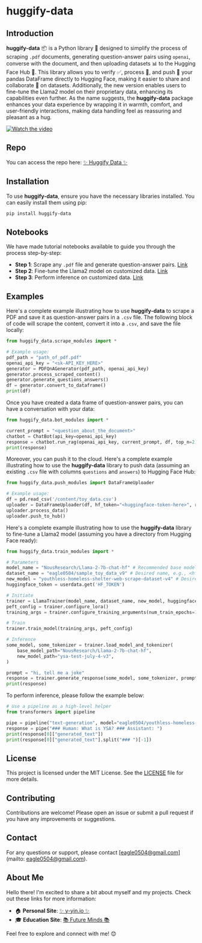 # huggify-data

## Introduction

**huggify-data** 📦 is a Python library 🐍 designed to simplify the process of scraping `.pdf` documents, generating question-answer pairs using `openai`, converse with the document, and then uploading datasets 📊 to the Hugging Face Hub 🤗. This library allows you to verify ✅, process 🔄, and push 🚀 your pandas DataFrame directly to Hugging Face, making it easier to share and collaborate 🤝 on datasets. Additionally, the new version enables users to fine-tune the Llama2 model on their proprietary data, enhancing its capabilities even further. As the name suggests, the **huggify-data** package enhances your data experience by wrapping it in warmth, comfort, and user-friendly interactions, making data handling feel as reassuring and pleasant as a hug.

[![Watch the video](https://img.youtube.com/vi/XLExhyangWw/0.jpg)](https://www.youtube.com/watch?v=XLExhyangWw)

## Repo

You can access the repo here: [✨ Huggify Data ✨](https://github.com/yiqiao-yin/huggify-data)

## Installation

To use **huggify-data**, ensure you have the necessary libraries installed. You can easily install them using pip:

```sh
pip install huggify-data
```

## Notebooks

We have made tutorial notebooks available to guide you through the process step-by-step:

- **Step 1**: Scrape any `.pdf` file and generate question-answer pairs. [Link](https://github.com/yiqiao-yin/WYNAssociates/blob/main/docs/ref-deeplearning/ex_%20-%20huggify%20data%20-%20part%201%20-%20scrape%20and%20generate%20qa.ipynb)
- **Step 2**: Fine-tune the Llama2 model on customized data. [Link](https://github.com/yiqiao-yin/WYNAssociates/blob/main/docs/ref-deeplearning/ex_%20-%20huggify%20data%20-%20part%202%20-%20fine%20tune%20llama2%20over%20custom%20data.ipynb)
- **Step 3**: Perform inference on customized data. [Link](https://github.com/yiqiao-yin/WYNAssociates/blob/main/docs/ref-deeplearning/ex_%20-%20huggify%20data%20-%20part%203%20-%20inference%20using%20fine%20tuned%20llama2.ipynb)

## Examples

Here's a complete example illustrating how to use **huggify-data** to scrape a PDF and save it as question-answer pairs in a `.csv` file. The following block of code will scrape the content, convert it into a `.csv`, and save the file locally:

```python
from huggify_data.scrape_modules import *

# Example usage:
pdf_path = "path_of_pdf.pdf"
openai_api_key = "<sk-API_KEY_HERE>"
generator = PDFQnAGenerator(pdf_path, openai_api_key)
generator.process_scraped_content()
generator.generate_questions_answers()
df = generator.convert_to_dataframe()
print(df)
```

Once you have created a data frame of question-answer pairs, you can have a conversation with your data:

```python
from huggify_data.bot_modules import *

current_prompt = "<question_about_the_document>"
chatbot = ChatBot(api_key=openai_api_key)
response = chatbot.run_rag(openai_api_key, current_prompt, df, top_n=2)
print(response)
```

Moreover, you can push it to the cloud. Here's a complete example illustrating how to use the **huggify-data** library to push data (assuming an existing `.csv` file with columns `questions` and `answers`) to Hugging Face Hub:

```python
from huggify_data.push_modules import DataFrameUploader

# Example usage:
df = pd.read_csv('/content/toy_data.csv')
uploader = DataFrameUploader(df, hf_token="<huggingface-token-here>", repo_name='<desired-repo-name>', username='<your-username>')
uploader.process_data()
uploader.push_to_hub()
```

Here's a complete example illustrating how to use the **huggify-data** library to fine-tune a Llama2 model (assuming you have a directory from Hugging Face ready):

```python
from huggify_data.train_modules import *

# Parameters
model_name = "NousResearch/Llama-2-7b-chat-hf" # Recommended base model
dataset_name = "eagle0504/sample_toy_data_v9" # Desired name, e.g., <hf_user_id>/<desired_name>
new_model = "youthless-homeless-shelter-web-scrape-dataset-v4" # Desired name
huggingface_token = userdata.get('HF_TOKEN')

# Initiate
trainer = LlamaTrainer(model_name, dataset_name, new_model, huggingface_token)
peft_config = trainer.configure_lora()
training_args = trainer.configure_training_arguments(num_train_epochs=1)

# Train
trainer.train_model(training_args, peft_config)

# Inference
some_model, some_tokenizer = trainer.load_model_and_tokenizer(
    base_model_path="NousResearch/Llama-2-7b-chat-hf",
    new_model_path="ysa-test-july-4-v3",
)

prompt = "hi, tell me a joke"
response = trainer.generate_response(some_model, some_tokenizer, prompt)
print(response)

```

To perform inference, please follow the example below:

```python
# Use a pipeline as a high-level helper
from transformers import pipeline

pipe = pipeline("text-generation", model="eagle0504/youthless-homeless-shelter-web-scrape-dataset-v4") # Same name as above
response = pipe("### Human: What is YSA? ### Assistant: ")
print(response[0]["generated_text"])
print(response[0]["generated_text"].split("### ")[-1])
```

## License

This project is licensed under the MIT License. See the [LICENSE](https://github.com/yiqiao-yin/huggify-data/blob/main/LICENSE) file for more details.

## Contributing

Contributions are welcome! Please open an issue or submit a pull request if you have any improvements or suggestions.

## Contact

For any questions or support, please contact [eagle0504@gmail.com](mailto: eagle0504@gmail.com).

## About Me

Hello there! I'm excited to share a bit about myself and my projects. Check out these links for more information:

- 🏠 **Personal Site**: [✨ y-yin.io ✨](https://www.y-yin.io/)
- 🎓 **Education Site**: [📚 Future Minds 📚](https://www.future-minds.io/)

Feel free to explore and connect with me! 😊
